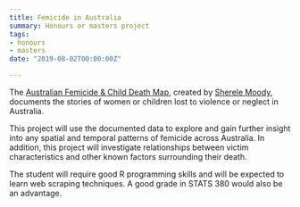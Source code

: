 ```yaml
---
title: Femicide in Australia
summary: Honours or masters project
tags:
- honours
- masters
date: "2019-08-02T00:00:00Z"

---
```


The [Australian Femicide & Child Death Map](https://www.google.com.au/maps/d/viewer?mid=1WEjK9o99Qm734bKyizsOY_4XPDUgvnp2&ll=-27.545476629424474%2C135.4058944836213&z=4&fbclid=IwAR1ZmZ497DabSn3NDLK_Xhe8n63748V0njO9eUFZCoKiQzOrpwO3FmQ_DlU), created by [Sherele Moody](https://www.facebook.com/AustralianFemicideMap/), documents the stories of women or children lost to violence or neglect in Australia.

This project will use the documented data to explore and gain further insight into any spatial and temporal patterns of femicide across Australia. In addition, this project will investigate relationships between victim characteristics and other known factors surrounding their death.

The student will require good R programming skills and will be expected to learn web scraping techniques. A good grade in STATS 380 would also be an advantage.